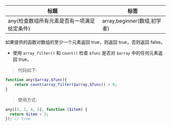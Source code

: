 | 标题                                        | 标签                        |
| ------------------------------------------- | --------------------------- |
| any(检查数组所有元素是否有一项满足给定条件) | array,beginner(数组,初学者) |

如果提供的函数对数组的至少一个元素返回 true，则返回 true，否则返回 false。

- 使用 `array_filter()` 和 `count()` 检查 `$func` 是否对 `$array` 中的任何元素返回 true。

> 代码如下:

```php
function any($array,$func){
    return count(array_filter($array,$func)) > 0;
}
```

> 使用方式:

```php
any([2, 3, 4, 5], function ($item) {
  return $item < 2;
}); // true
```
